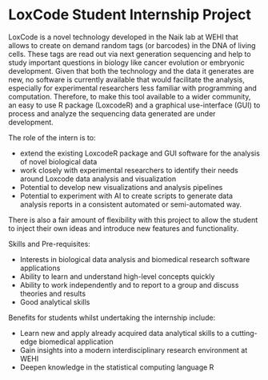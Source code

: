 # LoxCode Student Internship Project

LoxCode is a novel technology developed in the Naik lab at WEHI that allows to create on demand random tags (or barcodes) in the DNA of living cells. These tags are read out via next generation sequencing and help to study important questions in biology like cancer evolution or embryonic development. Given that both the technology and the data it generates are new, no software is currently available that would facilitate the analysis, especially for experimental researchers less familiar with programming and computation. Therefore, to make this tool available to a wider community, an easy to use R package (LoxcodeR) and a graphical use-interface (GUI) to process and analyze the sequencing data generated are under development. 


The role of the intern is to: 
- extend the existing LoxcodeR package and GUI software for the analysis of novel biological data 
- work closely with experimental researchers to identify their needs around Loxcode data analysis and visualization 
- Potential to develop new visualizations and analysis pipelines 
- Potential to experiment with AI to create scripts to generate data analysis reports in a consistent automated or semi-automated way. 

There is also a fair amount of flexibility with this project to allow the student to inject their own ideas and introduce new features and functionality. 


Skills and Pre-requisites:
- Interests in biological data analysis and biomedical research software applications 
- Ability to learn and understand high-level concepts quickly 
- Ability to work independently and to report to a group and discuss theories and results 
- Good analytical skills 

Benefits for students whilst undertaking the internship include:
- Learn new and apply already acquired data analytical skills to a cutting-edge biomedical application  
- Gain insights into a modern interdisciplinary research environment at WEHI 
- Deepen knowledge in the statistical computing language R 
